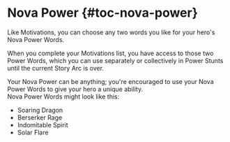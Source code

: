 # Nova Power {#toc-nova-power}

Like Motivations, you can choose any two words you like for
your hero's Nova Power Words.

When you complete your Motivations list, you have access to those 
two Power Words, which you can use separately or collectively in
Power Stunts until the current Story Arc is over.

Your Nova Power can be anything; you're encouraged to use your Nova
Power Words to give your hero a unique ability.  
Nova Power Words might look like this:

- Soaring Dragon
- Berserker Rage
- Indomitable Spirit
- Solar Flare

